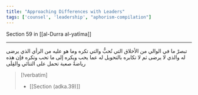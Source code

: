 ```yaml
---
title: "Approaching Differences with Leaders"
tags: ['counsel', 'leadership', "aphorism-compilation"]
---
```


 Section 59 in [[al-Durra al-yatīma]]

---
تبصرْ ما في الوالي من الأخلاق التي تُحبُّ والتي تكره وما هو عليه من الرأي الذي يرضى له والذي لا يرضى ثم لا تكابره بالتحويل له عما يحب ويكره إلى ما تحب وتكره فإن هذه رياضةٌ صعبة تحمل على التنائي والقِلَى

> [!verbatim]
> - [[Section (adka.39)]]
